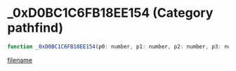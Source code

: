 # _0xD0BC1C6FB18EE154 (Category pathfind)

```js
function _0xD0BC1C6FB18EE154(p0: number, p1: number, p2: number, p3: number, p4: number, p5: number, p6: number): void
```

[filename](_0xD0BC1C6FB18EE154_m.md ':include')